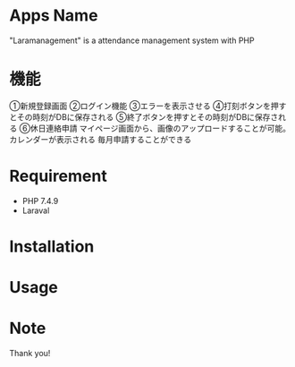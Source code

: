 # Apps Name
"Laramanagement" is a attendance management system with PHP

# 機能
➀新規登録画面
➁ログイン機能
➂エラーを表示させる
➃打刻ボタンを押すとその時刻がDBに保存される
➄終了ボタンを押すとその時刻がDBに保存される
➅休日連絡申請
マイページ画面から、画像のアップロードすることが可能。
カレンダーが表示される
毎月申請することができる

 
# Requirement
 
* PHP 7.4.9 
* Laraval 
 

# Installation
 
# Usage
 
# Note
 
Thank you!